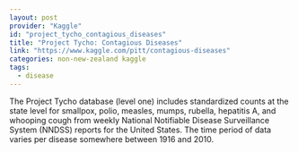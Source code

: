 ```yaml
---
layout: post
provider: "Kaggle"
id: "project_tycho_contagious_diseases"
title: "Project Tycho: Contagious Diseases"
link: "https://www.kaggle.com/pitt/contagious-diseases"
categories: non-new-zealand kaggle
tags:
  - disease
---
```


The Project Tycho database (level one) includes standardized counts at the state level for smallpox, polio, measles, mumps, rubella, hepatitis A, and whooping cough from weekly National Notifiable Disease Surveillance System (NNDSS) reports for the United States. The time period of data varies per disease somewhere between 1916 and 2010. 